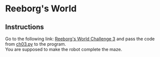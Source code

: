 # Reeborg's World

## Instructions 
Go to the following link: [Reeborg's World Challenge 3](https://reeborg.ca/reeborg.html?lang=en&mode=python&menu=worlds%2Fmenus%2Freeborg_intro_en.json&name=Hurdle%204&url=worlds%2Ftutorial_en%2Fhurdle4.json) and pass the code from [ch03.py](ch03.py) to the program.  
You are supposed to make the robot complete the maze.
